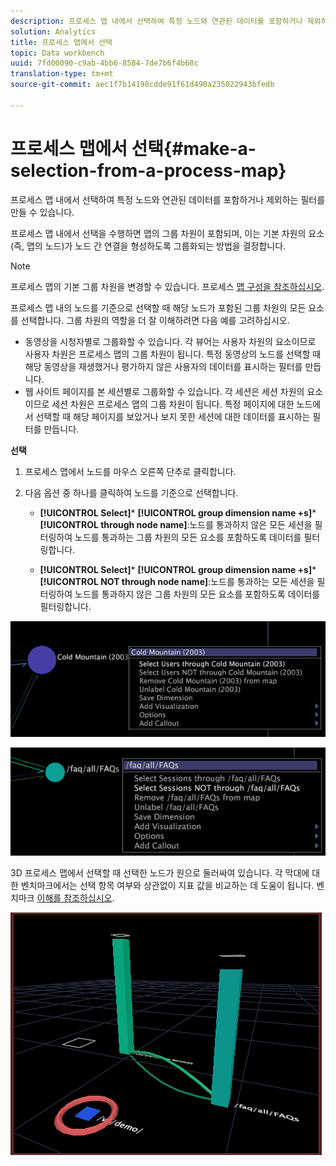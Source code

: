 ```yaml
---
description: 프로세스 맵 내에서 선택하여 특정 노드와 연관된 데이터를 포함하거나 제외하는 필터를 만들 수 있습니다.
solution: Analytics
title: 프로세스 맵에서 선택
topic: Data workbench
uuid: 7fd00090-c9ab-4bb6-8584-7de7b6f4b68c
translation-type: tm+mt
source-git-commit: aec1f7b14198cdde91f61d490a235022943bfedb

---
```



# 프로세스 맵에서 선택{#make-a-selection-from-a-process-map}

프로세스 맵 내에서 선택하여 특정 노드와 연관된 데이터를 포함하거나 제외하는 필터를 만들 수 있습니다.

프로세스 맵 내에서 선택을 수행하면 맵의 그룹 차원이 포함되며, 이는 기본 차원의 요소(즉, 맵의 노드)가 노드 간 연결을 형성하도록 그룹화되는 방법을 결정합니다.

>[!NOTE]
>
>프로세스 맵의 기본 그룹 차원을 변경할 수 있습니다. 프로세스 [맵 구성을 참조하십시오](../../../../home/c-get-started/c-intf-anlys-ftrs/t-config-proc-maps.md#task-4a95730b18a14bc790a77c013832b2d6).

프로세스 맵 내의 노드를 기준으로 선택할 때 해당 노드가 포함된 그룹 차원의 모든 요소를 선택합니다. 그룹 차원의 역할을 더 잘 이해하려면 다음 예를 고려하십시오.

* 동영상을 시청자별로 그룹화할 수 있습니다. 각 뷰어는 사용자 차원의 요소이므로 사용자 차원은 프로세스 맵의 그룹 차원이 됩니다. 특정 동영상의 노드를 선택할 때 해당 동영상을 재생했거나 평가하지 않은 사용자의 데이터를 표시하는 필터를 만듭니다.
* 웹 사이트 페이지를 본 세션별로 그룹화할 수 있습니다. 각 세션은 세션 차원의 요소이므로 세션 차원은 프로세스 맵의 그룹 차원이 됩니다. 특정 페이지에 대한 노드에서 선택할 때 해당 페이지를 보았거나 보지 못한 세션에 대한 데이터를 표시하는 필터를 만듭니다.

**선택**

1. 프로세스 맵에서 노드를 마우스 오른쪽 단추로 클릭합니다.
1. 다음 옵션 중 하나를 클릭하여 노드를 기준으로 선택합니다.

   * **[!UICONTROL Select]*** **[!UICONTROL group dimension name +s]*** **[!UICONTROL through node name]**:노드를 통과하지 않은 모든 세션을 필터링하여 노드를 통과하는 그룹 차원의 모든 요소를 포함하도록 데이터를 필터링합니다.

   * **[!UICONTROL Select]*** **[!UICONTROL group dimension name +s]*** **[!UICONTROL NOT through node name]**:노드를 통과하는 모든 세션을 필터링하여 노드를 통과하지 않은 그룹 차원의 모든 요소를 포함하도록 데이터를 필터링합니다.

![](assets/vis_2DProcessMap_Selections_Movie.png)

![](assets/vis_2DProcessMap_Selections_Page.png)

3D 프로세스 맵에서 선택할 때 선택한 노드가 원으로 둘러싸여 있습니다. 각 막대에 대한 벤치마크에서는 선택 항목 여부와 상관없이 지표 값을 비교하는 데 도움이 됩니다. 벤치마크 [이해를 참조하십시오](../../../../home/c-get-started/c-vis/c-ustd-benchmks.md#concept-c7b0f4102e92458096f8c4765cbe2914).

![](assets/vis_3DProcessMap_Selection.png)


